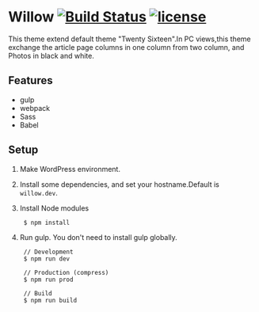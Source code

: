 # Willow [![Build Status](https://travis-ci.org/mismith0227/wp-theme-willow.svg?branch=master)](https://travis-ci.org/mismith0227/wp-theme-willow) [![license](https://img.shields.io/github/license/mismith0227/wp-theme-willow.svg?maxAge=2592000)](https://github.com/mismith0227/wp-theme-willow/blob/master/license.txt)

This theme extend default theme "Twenty Sixteen".In PC views,this theme exchange the article page columns in one column from two column, and Photos in black and white.

## Features

* gulp
* webpack
* Sass
* Babel

## Setup

1. Make WordPress environment.

1. Install some dependencies, and set your hostname.Default is ` willow.dev `.

1. Install Node modules

        $ npm install

1. Run gulp. You don't need to install gulp globally.

        // Development
        $ npm run dev

        // Production (compress)
        $ npm run prod

        // Build
        $ npm run build
